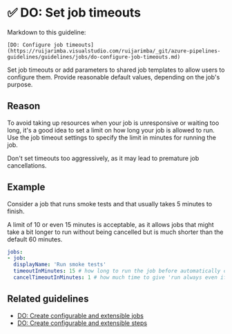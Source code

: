 # ✅ DO: Set job timeouts

Markdown to this guideline:

```plaintext
[DO: Configure job timeouts](https://ruijarimba.visualstudio.com/ruijarimba/_git/azure-pipelines-guidelines/guidelines/jobs/do-configure-job-timeouts.md)
```

Set job timeouts or add parameters to shared job templates to allow users to
configure them. Provide reasonable default values, depending on the job's purpose.

## Reason

To avoid taking up resources when your job is unresponsive or waiting too long,
it's a good idea to set a limit on how long your job is allowed to run. Use the
job timeout settings to specify the limit in minutes for running the job.

Don't set timeouts too aggressively, as it may lead to premature job cancellations.

## Example

Consider a job that runs smoke tests and that usually takes 5 minutes to finish.

A limit of 10 or even 15 minutes is acceptable, as it allows jobs that might
take a bit longer to run without being cancelled but is much shorter than the
default 60 minutes.

```yaml
jobs:
- job:
  displayName: 'Run smoke tests'
  timeoutInMinutes: 15 # how long to run the job before automatically cancelling
  cancelTimeoutInMinutes: 1 # how much time to give 'run always even if cancelled tasks' before stopping them
```

## Related guidelines

- [DO: Create configurable and extensible jobs](https://ruijarimba.visualstudio.com/ruijarimba/_git/azure-pipelines-guidelines/guidelines/jobs/do-create-extensible-jobs.md)
- [DO: Create configurable and extensible steps](https://ruijarimba.visualstudio.com/ruijarimba/_git/azure-pipelines-guidelines/guidelines/steps/do-create-extensible-steps.md)
